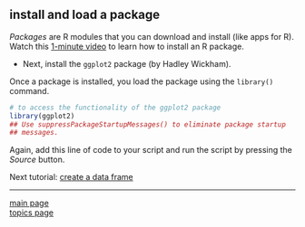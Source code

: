 
install and load a package
--------------------------

*Packages* are R modules that you can download and install (like apps for R). Watch this [1-minute video](https://www.youtube.com/watch?v=ljdfqMfWn_A) to learn how to install an R package.

-   Next, install the `ggplot2` package (by Hadley Wickham).

Once a package is installed, you load the package using the `library()` command.

``` r
# to access the functionality of the ggplot2 package 
library(ggplot2)
## Use suppressPackageStartupMessages() to eliminate package startup
## messages.
```

Again, add this line of code to your script and run the script by pressing the *Source* button.

Next tutorial: [create a data frame](tut-0303_create-data-frame.md)

------------------------------------------------------------------------

[main page](../README.md)<br> [topics page](README-by-topic.md)
